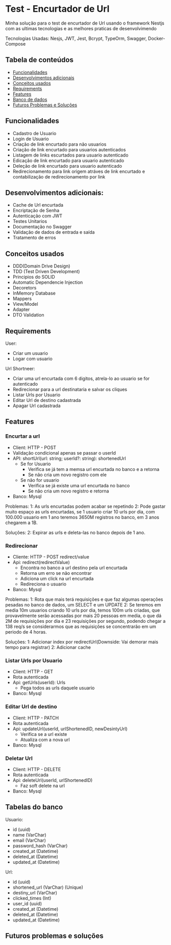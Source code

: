 # Test - Encurtador de Url

Minha solução para o test de encurtador de Url usando o framework Nestjs com as ultimas tecnologias e as melhores praticas de desenvolvimendo

Tecnologias Usadas: Nesjs, JWT, Jest, Bcrypt, TypeOrm, Swagger, Docker-Compose

## Tabela de conteúdos

- [Funcionalidades](#funcionalidades)
- [Desenvolvimentos adicionais](#desenvolvimento)
- [Conceitos usados](#conceitos-usados)
- [Requirements](#requirements)
- [Features](#features)
- [Banco de dados](#tabelas-do-banco)
- [Futuros Problemas e Soluções](#futuros-problemas-e-soluções)

## Funcionalidades

- Cadastro de Usuario
- Login de Usuario
- Criação de link encurtado para não usuarios
- Criação de link encurtado para usuarios autenticados
- Listagem de links escurtados para usuario autenticado
- Edicação de link encurtado para usuario autenticado
- Deleção de link encurtado para usuario autenticado
- Redirecionamento para link origem atráves de link encurtado e contabilização de redirecionamento por link

## Desenvolvimentos adicionais:

- Cache de Url encurtada
- Encriptação de Senha
- Autenticação com JWT
- Testes Unitarios
- Documentação no Swagger
- Validação de dados de entrada e saída
- Tratamento de erros

## Conceitos usados

- DDD(Domain Drive Design)
- TDD (Test Driven Development)
- Principios do SOLID
- Automatic Dependencie Injection
- Decoretors
- InMemory Database
- Mappers
- View/Model
- Adapter
- DTO Validation

## Requirements

User:

- Criar um usuario
- Logar com usuario

Url Shortneer:

- Criar uma url encurtada com 6 digitos, atrela-lo ao usuario se for autenticado
- Redirecionar para a url destinataria e salvar os cliques
- Listar Urls por Usuario
- Editar Url de destino cadastrada
- Apagar Url cadastrada

## Features

### Encurtar a url

- Client: HTTP - POST
- Validação condicional apenas se passar o userId
- API: shortUrl(url: string; userId?: string): shortenedUrl
  - Se for Usuario
    - Verifica se já tem a memsa url encurtada no banco e a retorna
    - Se não cria um novo registro com ele
  - Se não for usuario
    - Verifica se já existe uma url encurtada no banco
    - Se não cria um novo registro e retorna
- Banco: Mysql

Problemas:
1: As urls encurtadas podem acabar se repetindo
2: Pode gastar muito espaço as urls encurtadas, se 1 usuario criar 10 urls por dia, com 100.000 usuario em 1 ano teremos 3650M registros no banco, em 3 anos chegarem a 1B.

Soluções:
2: Expirar as urls e deleta-las no banco depois de 1 ano.

### Redirecionar

- Cliente: HTTP - POST redirect/value
- Api: redirect(redirectValue)
  - Encontra no banco a url destino pela url encurtada
  - Retorna um erro se não encontrar
  - Adiciona um click na url encurtada
  - Redireciona o usuario
- Banco: Mysql

Problemas:
1: Rota que mais terá requisições e que faz algumas operações pesadas no banco de dados, um SELECT e um UPDATE
2: Se teremos em media 10m usuarios criando 10 urls por dia, temos 100m urls criadas, que provavelmente serão acessadas por mais 20 pessoas em media, o que dá 2M de requisições por dia e 23 requisições por segundo, podendo chegar a 138 req/s se considerarmos que as requisições se concentrarão em um periodo de 4 horas.

Soluções:
1: Adicionar index por redirectUrl(Downside: Vai demorar mais tempo para registrar)
2: Adicionar cache

### Listar Urls por Usuario

- Client: HTTP - GET
- Rota autenticada
- Api: getUrls(userId): Urls
  - Pega todos as urls daquele usuario
- Banco: Mysql

### Editar Url de destino

- Client: HTTP - PATCH
- Rota autenticada
- Api: updateUrl(userId, urlShortenedID, newDesintyUrl)
  - Verifica se a url existe
  - Atualiza com a nova url
- Banco: Mysql

### Deletar Url

- Client: HTTP - DELETE
- Rota autenticada
- Api: deleteUrl(userId, urlShortenedID)
  - Faz soft delete na url
- Banco: Mysql

## Tabelas do banco

Usuario:

- id (uuid)
- name (VarChar)
- email (VarChar)
- password_hash (VarChar)
- created_at (Datetime)
- deleted_at (Datetime)
- updated_at (Datetime)

Url:

- id (uuid)
- shortened_url (VarChar) (Unique)
- destiny_url (VarChar)
- clicked_times (Int)
- user_id (uuid)
- created_at (Datetime)
- deleted_at (Datetime)
- updated_at (Datetime)

## Futuros problemas e soluções
